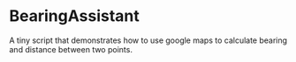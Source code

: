 # BearingAssistant
A tiny script that demonstrates how to use google maps to calculate bearing and distance between two points.
